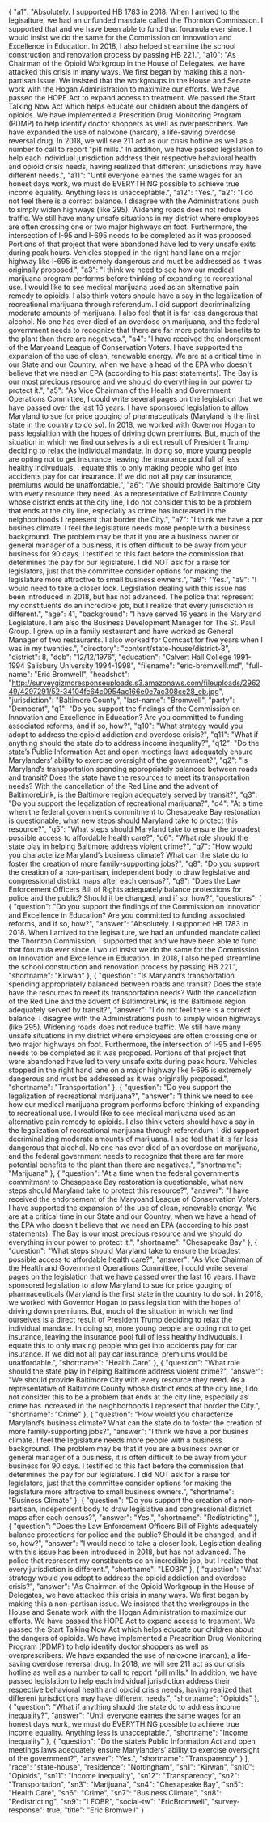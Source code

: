 {
  "a1": "Absolutely.  I supported HB 1783 in 2018.  When I arrived to the legisalture, we had an unfunded mandate called the Thornton Commission.  I supported that and we have been able to fund that forumula ever since.  I would insist we do the same for the Commission on Innovation and Excellence in Education.  In 2018, I also helped streamline the school construction and renovation process by passing HB 221.",
  "a10": "As Chairman of the Opioid Workgroup in the House of Delegates, we have attacked this crisis in many ways.  We first began by making this a non-partisan issue.  We insisted that the workgroups in the House and Senate work with the Hogan Administration to maximize our efforts.  We have passed the HOPE Act to expand access to treatment.  We passed the Start Talking Now Act which helps educate our children about the dangers of opioids.  We have implemented a Prescrition Drug Monitoring Program (PDMP) to help identify doctor shoppers as well as overprescribers.  We have expanded the use of naloxone (narcan), a life-saving overdose reversal drug.  In 2018, we will see 211 act as our crisis hotline as well as a number to call to report \"pill mills.\"  In addition, we have passed legislation to help each individual jurisdiction address their respective behavioral health and opioid crisis needs, having realized that different jurisdictions may have different needs.",
  "a11": "Until everyone earnes the same wages for an honest days work, we must do EVERYTHING possible to achieve true income equality.  Anything less is unacceptable.",
  "a12": "Yes.",
  "a2": "I do not feel there is a correct balance.  I disagree with the Administrations push to simply widen highways (like 295).  Widening roads does not reduce traffic.   We still have many unsafe situations in my district where employees are often crossing one or two major highways on foot.  Furthermore, the intersection of I-95 and I-695 needs to be completed as it was proposed.  Portions of that project that were abandoned have led to very unsafe exits during peak hours.  Vehicles stopped in the right hand lane on a major highway like I-695 is extremely dangerous and must be addressed as it was originally proposed.",
  "a3": "I think we need to see how our medical marijuana program performs before thinking of expanding to recreational use.  I would like to see medical marijuana used as an alternative pain remedy to opioids.  I also think voters should have a say in the legalization of recreational marijuana through referendum.  I did support decriminalizing moderate amounts of marijuana.  I also feel that it is far less dangerous that alcohol.  No one has ever died of an overdose on marijuana, and the federal government needs to recognize that there are far more potential benefits to the plant than there are negatives.",
  "a4": "I have received the endorsement of the Maryoand League of Conservation Voters.  I have supported the expansion of the use of clean, renewable energy.  We are at a critical time in our State and our Country, when we have a head of the EPA who doesn't believe that we need an EPA (according to his past statements).  The Bay is our most precious resource and we should do everything in our power to protect it.",
  "a5": "As Vice Chairman of the Health and Government Operations Committee, I could write several pages on the legislation that we have passed over the last 16 years.  I have sponsored legislation to allow Maryland to sue for price gouging of pharmaceuticals (Maryland is the first state in the country to do so).  In 2018, we worked with Governor Hogan to pass legsialtion with the hopes of driving down premiums.  But, much of the situation in which we find ourselves is a direct result of President Trump deciding to relax the individual mandate.  In doing so, more young people are opting not to get insurance, leaving the insurance pool full of less healthy indivuduals.  I equate this to only making people who get into accidents pay for car insurance.  If we did not all pay car insurance, premiums would be unaffordable.",
  "a6": "We should provide Baltimore City with every resource they need.  As a representative of Baltimore County whose district ends at the city line, I do not consider this to be a problem that ends at the city line, especially as crime has increased in the neighborhoods I represent that border the City.",
  "a7": "I think we have a por busines climate.  I feel the legislature needs more people with a business background.  The problem may be that if you are a business owner or general manager of a business, it is often difficult to be away from your business for 90 days.  I testified to this fact before the commission that determines the pay for our legislature.  I did NOT ask for a raise for legislators,  just that the committee consider options for making the legislature more attractive to small business owners.",
  "a8": "Yes.",
  "a9": "I would need to take a closer look.  Legislation dealing with this issue has been introduced in 2018, but has not advanced.  The police that represent my constituents do an incredible job, but I realize that every jurisdiction is different.",
  "age": 41,
  "background": "I have served 16 years in the Maryland Legislature.  I am also the Business Development Manager for The St. Paul Group.  I grew up in a family restaurant and have worked as General Manager of two restaurants.  I also worked for Comcast for five years when I was in my twenties.",
  "directory": "content/state-house/district-8",
  "district": 8,
  "dob": "12/12/1976",
  "education": "Calvert Hall College  1991-1994 Salisbury University 1994-1998",
  "filename": "eric-bromwell.md",
  "full-name": "Eric Bromwell",
  "headshot": "http://surveygizmoresponseuploads.s3.amazonaws.com/fileuploads/296249/4297291/52-34104fe64c0954ac166e0e7ac308ce28_eb.jpg",
  "jurisdiction": "Baltimore County",
  "last-name": "Bromwell",
  "party": "Democrat",
  "q1": "Do you support the findings of the Commission on Innovation and Excellence in Education? Are you committed to funding associated reforms, and if so, how?",
  "q10": "What strategy would you adopt to address the opioid addiction and overdose crisis?",
  "q11": "What if anything should the state do to address income inequality?",
  "q12": "Do the state’s Public Information Act and open meetings laws adequately ensure Marylanders’ ability to exercise oversight of the government?",
  "q2": "Is Maryland’s transportation spending appropriately balanced between roads and transit? Does the state have the resources to meet its transportation needs? With the cancellation of the Red Line and the advent of BaltimoreLink, is the Baltimore region adequately served by transit?",
  "q3": "Do you support the legalization of recreational marijuana?",
  "q4": "At a time when the federal government’s commitment to Chesapeake Bay restoration is questionable, what new steps should Maryland take to protect this resource?",
  "q5": "What steps should Maryland take to ensure the broadest possible access to affordable health care?",
  "q6": "What role should the state play in helping Baltimore address violent crime?",
  "q7": "How would you characterize Maryland’s business climate? What can the state do to foster the creation of more family-supporting jobs?",
  "q8": "Do you support the creation of a non-partisan, independent body to draw legislative and congressional district maps after each census?",
  "q9": "Does the Law Enforcement Officers Bill of Rights adequately balance protections for police and the public? Should it be changed, and if so, how?",
  "questions": [
    {
      "question": "Do you support the findings of the Commission on Innovation and Excellence in Education? Are you committed to funding associated reforms, and if so, how?",
      "answer": "Absolutely.  I supported HB 1783 in 2018.  When I arrived to the legisalture, we had an unfunded mandate called the Thornton Commission.  I supported that and we have been able to fund that forumula ever since.  I would insist we do the same for the Commission on Innovation and Excellence in Education.  In 2018, I also helped streamline the school construction and renovation process by passing HB 221.",
      "shortname": "Kirwan"
    },
    {
      "question": "Is Maryland’s transportation spending appropriately balanced between roads and transit? Does the state have the resources to meet its transportation needs? With the cancellation of the Red Line and the advent of BaltimoreLink, is the Baltimore region adequately served by transit?",
      "answer": "I do not feel there is a correct balance.  I disagree with the Administrations push to simply widen highways (like 295).  Widening roads does not reduce traffic.   We still have many unsafe situations in my district where employees are often crossing one or two major highways on foot.  Furthermore, the intersection of I-95 and I-695 needs to be completed as it was proposed.  Portions of that project that were abandoned have led to very unsafe exits during peak hours.  Vehicles stopped in the right hand lane on a major highway like I-695 is extremely dangerous and must be addressed as it was originally proposed.",
      "shortname": "Transportation"
    },
    {
      "question": "Do you support the legalization of recreational marijuana?",
      "answer": "I think we need to see how our medical marijuana program performs before thinking of expanding to recreational use.  I would like to see medical marijuana used as an alternative pain remedy to opioids.  I also think voters should have a say in the legalization of recreational marijuana through referendum.  I did support decriminalizing moderate amounts of marijuana.  I also feel that it is far less dangerous that alcohol.  No one has ever died of an overdose on marijuana, and the federal government needs to recognize that there are far more potential benefits to the plant than there are negatives.",
      "shortname": "Marijuana"
    },
    {
      "question": "At a time when the federal government’s commitment to Chesapeake Bay restoration is questionable, what new steps should Maryland take to protect this resource?",
      "answer": "I have received the endorsement of the Maryoand League of Conservation Voters.  I have supported the expansion of the use of clean, renewable energy.  We are at a critical time in our State and our Country, when we have a head of the EPA who doesn't believe that we need an EPA (according to his past statements).  The Bay is our most precious resource and we should do everything in our power to protect it.",
      "shortname": "Chesapeake Bay"
    },
    {
      "question": "What steps should Maryland take to ensure the broadest possible access to affordable health care?",
      "answer": "As Vice Chairman of the Health and Government Operations Committee, I could write several pages on the legislation that we have passed over the last 16 years.  I have sponsored legislation to allow Maryland to sue for price gouging of pharmaceuticals (Maryland is the first state in the country to do so).  In 2018, we worked with Governor Hogan to pass legsialtion with the hopes of driving down premiums.  But, much of the situation in which we find ourselves is a direct result of President Trump deciding to relax the individual mandate.  In doing so, more young people are opting not to get insurance, leaving the insurance pool full of less healthy indivuduals.  I equate this to only making people who get into accidents pay for car insurance.  If we did not all pay car insurance, premiums would be unaffordable.",
      "shortname": "Health Care"
    },
    {
      "question": "What role should the state play in helping Baltimore address violent crime?",
      "answer": "We should provide Baltimore City with every resource they need.  As a representative of Baltimore County whose district ends at the city line, I do not consider this to be a problem that ends at the city line, especially as crime has increased in the neighborhoods I represent that border the City.",
      "shortname": "Crime"
    },
    {
      "question": "How would you characterize Maryland’s business climate? What can the state do to foster the creation of more family-supporting jobs?",
      "answer": "I think we have a por busines climate.  I feel the legislature needs more people with a business background.  The problem may be that if you are a business owner or general manager of a business, it is often difficult to be away from your business for 90 days.  I testified to this fact before the commission that determines the pay for our legislature.  I did NOT ask for a raise for legislators,  just that the committee consider options for making the legislature more attractive to small business owners.",
      "shortname": "Business Climate"
    },
    {
      "question": "Do you support the creation of a non-partisan, independent body to draw legislative and congressional district maps after each census?",
      "answer": "Yes.",
      "shortname": "Redistricting"
    },
    {
      "question": "Does the Law Enforcement Officers Bill of Rights adequately balance protections for police and the public? Should it be changed, and if so, how?",
      "answer": "I would need to take a closer look.  Legislation dealing with this issue has been introduced in 2018, but has not advanced.  The police that represent my constituents do an incredible job, but I realize that every jurisdiction is different.",
      "shortname": "LEOBR"
    },
    {
      "question": "What strategy would you adopt to address the opioid addiction and overdose crisis?",
      "answer": "As Chairman of the Opioid Workgroup in the House of Delegates, we have attacked this crisis in many ways.  We first began by making this a non-partisan issue.  We insisted that the workgroups in the House and Senate work with the Hogan Administration to maximize our efforts.  We have passed the HOPE Act to expand access to treatment.  We passed the Start Talking Now Act which helps educate our children about the dangers of opioids.  We have implemented a Prescrition Drug Monitoring Program (PDMP) to help identify doctor shoppers as well as overprescribers.  We have expanded the use of naloxone (narcan), a life-saving overdose reversal drug.  In 2018, we will see 211 act as our crisis hotline as well as a number to call to report \"pill mills.\"  In addition, we have passed legislation to help each individual jurisdiction address their respective behavioral health and opioid crisis needs, having realized that different jurisdictions may have different needs.",
      "shortname": "Opioids"
    },
    {
      "question": "What if anything should the state do to address income inequality?",
      "answer": "Until everyone earnes the same wages for an honest days work, we must do EVERYTHING possible to achieve true income equality.  Anything less is unacceptable.",
      "shortname": "Income inequality"
    },
    {
      "question": "Do the state’s Public Information Act and open meetings laws adequately ensure Marylanders’ ability to exercise oversight of the government?",
      "answer": "Yes.",
      "shortname": "Transparency"
    }
  ],
  "race": "state-house",
  "residence": "Nottingham",
  "sn1": "Kirwan",
  "sn10": "Opioids",
  "sn11": "Income inequality",
  "sn12": "Transparency",
  "sn2": "Transportation",
  "sn3": "Marijuana",
  "sn4": "Chesapeake Bay",
  "sn5": "Health Care",
  "sn6": "Crime",
  "sn7": "Business Climate",
  "sn8": "Redistricting",
  "sn9": "LEOBR",
  "social-tw": "EricBromwell",
  "survey-response": true,
  "title": "Eric Bromwell"
}
